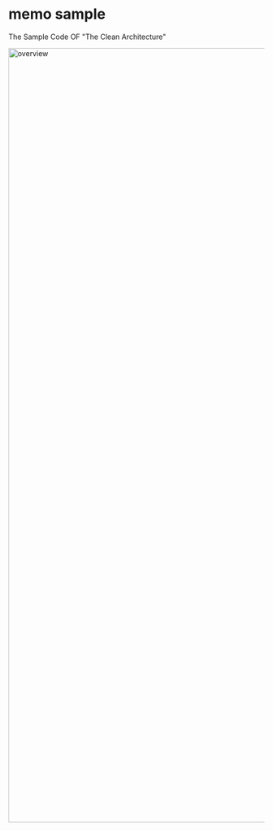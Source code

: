 # memo sample

The Sample Code OF "The Clean Architecture"

<img width="1522" alt="overview" src="https://user-images.githubusercontent.com/301822/49708729-2a3f5680-fc74-11e8-8bf2-7ebf52856cf2.png">


